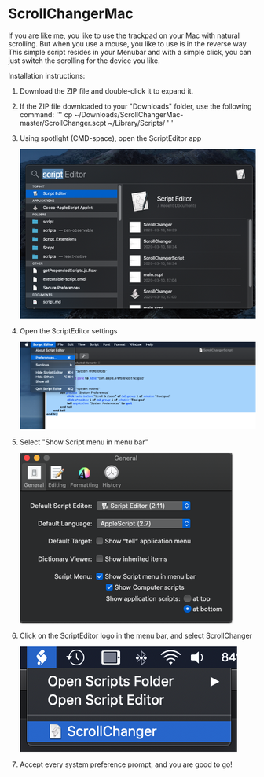 # ScrollChangerMac
If you are like me, you like to use the trackpad on your Mac with natural scrolling. But when you use a mouse, you like to use is in the reverse way. 
This simple script resides in your Menubar and with a simple click, you can just switch the scrolling for the device you like.


Installation instructions:

1. Download the ZIP file and double-click it to expand it.

2. If the ZIP file downloaded to your "Downloads" folder, use the following command:
    '''
    cp ~/Downloads/ScrollChangerMac-master/ScrollChanger.scpt ~/Library/Scripts/
    '''

3. Using spotlight (CMD-space), open the ScriptEditor app

    ![](Images/Spotlight.png)

4. Open the ScriptEditor settings

    ![](Images/Settings.png)
    
5. Select "Show Script menu in menu bar" 

    ![](Images/Menubar.png)

6. Click on the ScriptEditor logo in the menu bar, and select ScrollChanger

    ![](Images/Menubar2.png)
    
7.  Accept every system preference prompt, and you are good to go!
    
